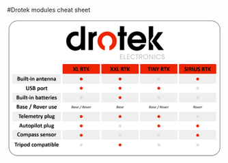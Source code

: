 #Drotek modules cheat sheet

<p align="center">
  <img src="./images/table.png?raw=true" alt="Table overview"/>
</p>